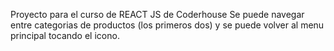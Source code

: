 Proyecto para el curso de REACT JS de Coderhouse
Se puede navegar entre categorias de productos (los primeros dos) y se puede volver al menu principal tocando el icono.
